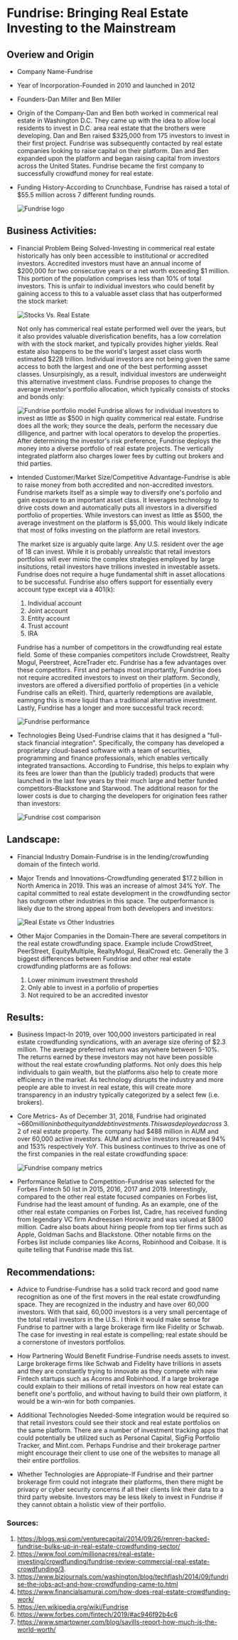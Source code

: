 # Fundrise: Bringing Real Estate Investing to the Mainstream

## Overiew and Origin

* Company Name-Fundrise

* Year of Incorporation-Founded in 2010 and launched in 2012

* Founders-Dan Miller and Ben Miller

* Origin of the Company-Dan and Ben both worked in commerical real estate in Washington D.C. They came up with the idea to allow local residents to invest in D.C. area real estate that the brothers were developing. Dan and Ben raised $325,000 from 175 investors to invest in their first project. Fundrise was subsequently contacted by real estate companies looking to raise capital on their platform. Dan and Ben expanded upon the platform and began raising capital from investors across the United States. Fundrise became the first company to successfully crowdfund money for real estate.     

* Funding History-According to Crunchbase, Fundrise has raised a total of $55.5 million across 7 different funding rounds. 


  ![Fundrise logo](https://learnbonds.com/wp-content/images/2020/01/fundrise-300x219-1.png "Fundrise Logo")


## Business Activities:

* Financial Problem Being Solved-Investing in commerical real estate historically has only been accessible to institutional or accredited investors. Accredited investors must have an annual income of $200,000 for two consecutive years or a net worth exceeding $1 million. This portion of the population comprises less than 10% of total investors. This is unfair to individual investors who could  benefit by gaining access to this to a valuable asset class that has outperformed the stock market:

  ![Stocks Vs. Real Estate](https://d9hhrg4mnvzow.cloudfront.net/join.crowdstreet.com/download-ebook/yejleg-graph_0en08w0en08w000000001.png "Stocks Vs. Real Estate 1999-2018")

  Not only has commerical real estate performed well over the years, but it also provides valuable diverisfication benefits, has a low correlation with with the stock market, and typically provides higher yields. Real estate also happens to be the world's largest asset class worth estimated $228 trillion. Individual investors are not being given the same access to both the largest and one of the best performing assset classes. Unsurpisingly, as a result, individual investors are underweight this alternative investment class. Fundrise proposes to change the average investor's portfolio allocation, which typically consists of stocks and bonds only:

  ![Fundrise portfolio model](https://fundrise-cms.s3.amazonaws.com/fundrise-cms-1503596832.png "The Old Way Vs. The Fundrise Way")
Fundrise allows for individual investors to invest as little as $500 in high quality commerical real estate. Fundrise does all the work; they source the deals, perform the necessary due dilligence, and partner with local operators to develop the properties. After determining the investor's risk preference, Fundrise deploys the money into a diverse portfolio of real estate projects. The vertically integrated platform also charges lower fees by cutting out brokers and thid parties. 

* Intended Customer/Market Size/Competitive Advantage-Fundrise is able to raise money from both accredited and non-accredited investors. Fundrise markets itself as a simple way to diversify one's porfolio and gain exposure to an important asset class. It leverages technology to drive costs down and automatically puts all investors in a diversified portfolio of properties. While investors can invest as little as $500, the average investment on the platform is $5,000. This would likely indicate that most of folks investing on the platform are retail investors. 
  
  The market size is arguably quite large. Any U.S. resident over the age of 18 can invest. While it is probably unrealstic that retail investors portfolios will ever mimic the complex strategies employed by large insitutions, retail investors have trillions invested in investable assets. Fundrise does not require a huge fundamental shift in asset allocations to be successful. Fundrise also offers support for essentially every account type except via a 401(k):

  1. Individual account
  2. Joint account
  3. Entity account
  4. Trust account
  5. IRA
  
    Fundrise has a number of competitors in the crowdfunding real estate field. Some of these companies competitors include Crowdstreet, Realty Mogul, Peerstreet, AcreTrader etc. Fundrise has a few advantages over these competitors. First and perhaps most importantly, Fundrise does not require accredited investors to invest on their platform. Secondly, investors are offered a diversified portfolio of properties (in a vehicle Fundrise calls an eReit). Third, quarterly redemptions are available, eamngng this is more liquid than a traditional alternative investment. Lastly, Fundrise has a longer and more successful track record:

    ![Fundrise performance](https://www.investingsimple.com/wp-content/uploads/2018/12/Screen-Shot-2020-03-01-at-8.30.44-PM-768x366.png "Fundrise Historical Performance")

* Technologies Being Used-Fundrise claims that it has designed a "full-stack financial integration". Specifically, the company has developed a proprietary cloud-based software with a team of securities, programming and finance professionals, which enables vertically integrated transactions. According to Fundrise, this helps to explain why its fees are lower than than the (publicly traded) products that were launched in the last few years by their much large and better funded competitors-Blackstone and Starwood. The additional reason for the lower costs is due to charging the developers for origination fees rather than investors:

  ![Fundrise cost comparison](https://fundrise-cms.s3.amazonaws.com/fundrise-cms-1516824769.png "Fundrise Cost Comparison")

## Landscape:

* Financial Industry Domain-Fundrise is in the lending/crowfunding domain of the fintech world. 

* Major Trends and Innovations-Crowdfunding generated $17.2 billion in North America in 2019. This was an increase of almost 34% YoY. The capital committed to real estate development in the crowdfunding sector has outgrown other industries in this space. The outperformance is likely due to the strong appeal from both developers and investors:

  ![Real Estate vs Other Industries](https://justcoded.com/wp-content/uploads/2018/04/investment-crowdfunding-industry-report.png "Real Estate Outpacing Other Industries")

* Other Major Companies in the Domain-There are several competitors in the real estate crowdfunding space. Example include CrowdStreet, PeerStreet, EquityMultiple, RealtyMogul, RealCrowd etc. Generally the 3 biggest differences between Fundrise and other real estate crowdfunding platforms are as follows: 
  
  1. Lower minimum investment threshold  
  2. Only able to invest in a porfolio of properties
  3. Not required to be an accredited investor

## Results:

* Business Impact-In 2019, over 100,000 investors participated in real estate crowdfunding syndications, with an average size ofering of $2.3 million. The average preferred return was anywhere between 5-10%. The returns earned by these investors may not have been possible without the real estate crowfunding platforms. Not only does this help individuals to gain wealth, but the platforms also help to create more efficiency in the market. As technology disrupts the industry and more people are able to invest in real estate, this will create more transparency in an industry typically categorized by a select few (i.e. brokers).

* Core Metrics- As of December 31, 2018, Fundrise had originated ~$660 million in both equity and debt investments. This was deployed across ~$3.2 of real estate property. The company had $488 million in AUM and over 60,000 active investors. AUM and active investors increased 94% and 153% respectively YoY. This business continues to thrive as one of the first companies in the real estate crowdfunding space:

  ![Fundrise company metrics](https://www.financialsamurai.com/wp-content/uploads/2019/06/fundrise-AUM-investor-employees-growth-728x221.png "Fundrise Company Metrics")

* Performance Relative to Competition-Fundrise was selected for the Forbes Fintech 50 list in 2015, 2016, 2017 and 2019. Interestingly, compared to the other real estate focused companies on Forbes list, Fundrise had the least amount of funding. As an example, one of the other real estate companies on Forbes list, Cadre, has received funding from legendary VC firm Andreessen Horowitz and was valued at $800 million. Cadre also boats about hiring people from top tier firms such as Apple, Goldman Sachs and Blackstone. Other notable firms on the Forbes list include companies like Acorns, Robinhood and Coibase. It is quite telling that Fundrise made this list.  

## Recommendations:

* Advice to Fundrise-Fundrise has a solid track record and good name recognition as one of the first movers in the real estate crowdfunding space. They are recognized in the industry and have over 60,000 investors. With that said, 60,000 investors is a very small percentage of the total retail investors in the U.S.. I think it would make sense for Fundrise to partner with a large brokerage firm like Fidelity or Schwab. The case for investing in real estate is compelling; real estate should be a cornerstone of investors portfolios. 

* How Partnering Would Benefit Fundrise-Fundrise needs assets to invest. Large brokerage firms like Schwab and Fidelity have trillions in assets and they are constantly trying to innovate as they compete with new Fintech startups such as Acorns and Robinhood. If a large brokerage could explain to their millions of retail investors on how real estate can benefit one's portfolio, and without having to build their own platform, it would be a win-win for both companies. 

* Additional Technologies Needed-Some integration would be required so that retail investors could see their stock and real estate portfolios on the same platform. There are a number of investment tracking apps that could potentially be utilized such as Personal Capital, SigFig Portfolio Tracker, and Mint.com. Perhaps Fundrise and their brokerage partner might encourage their client to use one of the websites to manage all their entire portfolios. 

 * Whether Technologies are Appropiate-If Fundrise and their partner brokerage firm could not integrate their platforms, then there might be privacy or cyber security concerns if all their clients link their data to a third party website. Investors may be less likely to invest in Fundrise if they cannot obtain a holistic view of their portfolio. 

 ### Sources:
  1. https://blogs.wsj.com/venturecapital/2014/09/26/renren-backed-fundrise-bulks-up-in-real-estate-crowdfunding-sector/
  2. https://www.fool.com/millionacres/real-estate-investing/crowdfunding/fundrise-review-commercial-real-estate-crowdfunding/3. 
  3. https://www.bizjournals.com/washington/blog/techflash/2014/09/fundrise-the-jobs-act-and-how-crowdfunding-came-to.html
  4. https://www.financialsamurai.com/how-does-real-estate-crowdfunding-work/
  5. https://en.wikipedia.org/wiki/Fundrise
  6. https://www.forbes.com/fintech/2019/#ac946f92b4c6
  7. https://www.smartowner.com/blog/savills-report-how-much-is-the-world-worth/ 